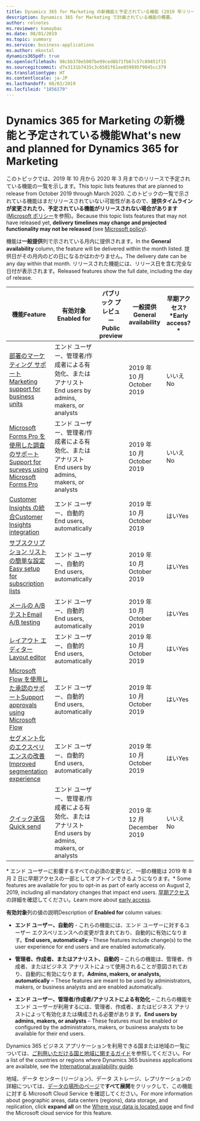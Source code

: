 ```yaml
---
title: Dynamics 365 for Marketing の新機能と予定されている機能 (2019 年リリース ウェーブ 2)
description: Dynamics 365 for Marketing で計画されている機能の概要。
author: relnotes
ms.reviewer: kamaybac
ms.date: 08/01/2019
ms.topic: summary
ms.service: business-applications
ms.author: mkostal
dynamics365pdf: true
ms.openlocfilehash: 98cbb370e5007be99ced8b71fb67c57c89451f15
ms.sourcegitcommit: d7e3131b7435c3c6581f61ee059895f9045cc379
ms.translationtype: HT
ms.contentlocale: ja-JP
ms.lasthandoff: 08/03/2019
ms.locfileid: "1856179"
---
```

# <a name="whats-new-and-planned-for-dynamics-365-for-marketing"></a><span data-ttu-id="f1b22-103">Dynamics 365 for Marketing の新機能と予定されている機能</span><span class="sxs-lookup"><span data-stu-id="f1b22-103">What's new and planned for Dynamics 365 for Marketing</span></span>

<span data-ttu-id="f1b22-104">このトピックでは、2019 年 10 月から 2020 年 3 月までのリリースで予定されている機能の一覧を示します。</span><span class="sxs-lookup"><span data-stu-id="f1b22-104">This topic lists features that are planned to release from October 2019 through March 2020.</span></span> <span data-ttu-id="f1b22-105">このトピックの一覧で示されている機能はまだリリースされていない可能性があるので、**提供タイムラインが変更されたり、予定されている機能がリリースされない場合があります** ([Microsoft ポリシー](https://go.microsoft.com/fwlink/p/?linkid=2007332)を参照)。</span><span class="sxs-lookup"><span data-stu-id="f1b22-105">Because this topic lists features that may not have released yet, **delivery timelines may change and projected functionality may not be released** (see [Microsoft policy](https://go.microsoft.com/fwlink/p/?linkid=2007332)).</span></span>

<span data-ttu-id="f1b22-106">機能は**一般提供**列で示されている月内に提供されます。</span><span class="sxs-lookup"><span data-stu-id="f1b22-106">In the **General availability** column, the feature will be delivered within the month listed.</span></span> <span data-ttu-id="f1b22-107">提供日がその月内のどの日になるかはわかりません。</span><span class="sxs-lookup"><span data-stu-id="f1b22-107">The delivery date can be any day within that month.</span></span> <span data-ttu-id="f1b22-108">リリースされた機能には、リリース日を含む完全な日付が表示されます。</span><span class="sxs-lookup"><span data-stu-id="f1b22-108">Released features show the full date, including the day of release.</span></span> 

| <span data-ttu-id="f1b22-109">機能</span><span class="sxs-lookup"><span data-stu-id="f1b22-109">Feature</span></span>    | <span data-ttu-id="f1b22-110">有効対象</span><span class="sxs-lookup"><span data-stu-id="f1b22-110">Enabled for</span></span>    |  <span data-ttu-id="f1b22-111">パブリック プレビュー</span><span class="sxs-lookup"><span data-stu-id="f1b22-111">Public preview</span></span> | <span data-ttu-id="f1b22-112">一般提供</span><span class="sxs-lookup"><span data-stu-id="f1b22-112">General availability</span></span> |<span data-ttu-id="f1b22-113">早期アクセス?\*</span><span class="sxs-lookup"><span data-stu-id="f1b22-113">Early access?\*</span></span> | 
| ---------- |---------------- | --------------- |-------------- | --------------- |
| [<span data-ttu-id="f1b22-114">部署のマーケティング サポート</span><span class="sxs-lookup"><span data-stu-id="f1b22-114">Marketing support for business units</span></span>](marketing-support-business-units.md) | <span data-ttu-id="f1b22-115">エンド ユーザー、管理者/作成者による有効化、またはアナリスト</span><span class="sxs-lookup"><span data-stu-id="f1b22-115">End users by admins, makers, or analysts</span></span>|| <span data-ttu-id="f1b22-116">2019 年 10 月</span><span class="sxs-lookup"><span data-stu-id="f1b22-116">October 2019</span></span>| <span data-ttu-id="f1b22-117">いいえ</span><span class="sxs-lookup"><span data-stu-id="f1b22-117">No</span></span> |
| [<span data-ttu-id="f1b22-118">Microsoft Forms Pro を使用した調査のサポート</span><span class="sxs-lookup"><span data-stu-id="f1b22-118">Support for surveys using Microsoft Forms Pro</span></span>](support-surveys-using-forms-pro.md) | <span data-ttu-id="f1b22-119">エンド ユーザー、管理者/作成者による有効化、またはアナリスト</span><span class="sxs-lookup"><span data-stu-id="f1b22-119">End users by admins, makers, or analysts</span></span>|| <span data-ttu-id="f1b22-120">2019 年 10 月</span><span class="sxs-lookup"><span data-stu-id="f1b22-120">October 2019</span></span>| <span data-ttu-id="f1b22-121">いいえ</span><span class="sxs-lookup"><span data-stu-id="f1b22-121">No</span></span> |
| [<span data-ttu-id="f1b22-122">Customer Insights の統合</span><span class="sxs-lookup"><span data-stu-id="f1b22-122">Customer Insights integration</span></span>](customer-insights-integration.md) | <span data-ttu-id="f1b22-123">エンド ユーザー、自動的</span><span class="sxs-lookup"><span data-stu-id="f1b22-123">End users, automatically</span></span>|| <span data-ttu-id="f1b22-124">2019 年 10 月</span><span class="sxs-lookup"><span data-stu-id="f1b22-124">October 2019</span></span>| <span data-ttu-id="f1b22-125">はい</span><span class="sxs-lookup"><span data-stu-id="f1b22-125">Yes</span></span> |
| [<span data-ttu-id="f1b22-126">サブスクリプション リストの簡単な設定</span><span class="sxs-lookup"><span data-stu-id="f1b22-126">Easy setup for subscription lists</span></span>](easy-setup-subscription-lists.md) | <span data-ttu-id="f1b22-127">エンド ユーザー、自動的</span><span class="sxs-lookup"><span data-stu-id="f1b22-127">End users, automatically</span></span>|| <span data-ttu-id="f1b22-128">2019 年 10 月</span><span class="sxs-lookup"><span data-stu-id="f1b22-128">October 2019</span></span>| <span data-ttu-id="f1b22-129">はい</span><span class="sxs-lookup"><span data-stu-id="f1b22-129">Yes</span></span> |
| [<span data-ttu-id="f1b22-130">メールの A/B テスト</span><span class="sxs-lookup"><span data-stu-id="f1b22-130">Email A/B testing</span></span>](email-ab-testing.md) | <span data-ttu-id="f1b22-131">エンド ユーザー、自動的</span><span class="sxs-lookup"><span data-stu-id="f1b22-131">End users, automatically</span></span>|| <span data-ttu-id="f1b22-132">2019 年 10 月</span><span class="sxs-lookup"><span data-stu-id="f1b22-132">October 2019</span></span>| <span data-ttu-id="f1b22-133">はい</span><span class="sxs-lookup"><span data-stu-id="f1b22-133">Yes</span></span> |
| [<span data-ttu-id="f1b22-134">レイアウト エディター</span><span class="sxs-lookup"><span data-stu-id="f1b22-134">Layout editor</span></span>](layout-editor.md) | <span data-ttu-id="f1b22-135">エンド ユーザー、自動的</span><span class="sxs-lookup"><span data-stu-id="f1b22-135">End users, automatically</span></span>|| <span data-ttu-id="f1b22-136">2019 年 10 月</span><span class="sxs-lookup"><span data-stu-id="f1b22-136">October 2019</span></span>| <span data-ttu-id="f1b22-137">はい</span><span class="sxs-lookup"><span data-stu-id="f1b22-137">Yes</span></span> |
| [<span data-ttu-id="f1b22-138">Microsoft Flow を使用した承認のサポート</span><span class="sxs-lookup"><span data-stu-id="f1b22-138">Support approvals using Microsoft Flow</span></span>](support-approvals-using.md) | <span data-ttu-id="f1b22-139">エンド ユーザー、自動的</span><span class="sxs-lookup"><span data-stu-id="f1b22-139">End users, automatically</span></span>|| <span data-ttu-id="f1b22-140">2019 年 10 月</span><span class="sxs-lookup"><span data-stu-id="f1b22-140">October 2019</span></span>| <span data-ttu-id="f1b22-141">はい</span><span class="sxs-lookup"><span data-stu-id="f1b22-141">Yes</span></span> |
 | [<span data-ttu-id="f1b22-142">セグメント化のエクスペリエンスの改善</span><span class="sxs-lookup"><span data-stu-id="f1b22-142">Improved segmentation experience</span></span>](improved-segmentation-experience.md) | <span data-ttu-id="f1b22-143">エンド ユーザー、自動的</span><span class="sxs-lookup"><span data-stu-id="f1b22-143">End users, automatically</span></span> |   | <span data-ttu-id="f1b22-144">2019 年 10 月</span><span class="sxs-lookup"><span data-stu-id="f1b22-144">October 2019</span></span> | <span data-ttu-id="f1b22-145">はい</span><span class="sxs-lookup"><span data-stu-id="f1b22-145">Yes</span></span> |
| [<span data-ttu-id="f1b22-146">クイック送信</span><span class="sxs-lookup"><span data-stu-id="f1b22-146">Quick send</span></span>](quick-send.md) | <span data-ttu-id="f1b22-147">エンド ユーザー、管理者/作成者による有効化、またはアナリスト</span><span class="sxs-lookup"><span data-stu-id="f1b22-147">End users by admins, makers, or analysts</span></span>|| <span data-ttu-id="f1b22-148">2019 年 12 月</span><span class="sxs-lookup"><span data-stu-id="f1b22-148">December 2019</span></span>| <span data-ttu-id="f1b22-149">いいえ</span><span class="sxs-lookup"><span data-stu-id="f1b22-149">No</span></span> |

<span data-ttu-id="f1b22-150">\* エンド ユーザーに影響するすべての必須の変更など、一部の機能は 2019 年 8 月 2 日に早期アクセスの一部としてオプトインできるようになります。</span><span class="sxs-lookup"><span data-stu-id="f1b22-150">\* Some features are available for you to opt-in as part of early access on  August 2, 2019, including all mandatory changes that impact end users.</span></span> <span data-ttu-id="f1b22-151">[早期アクセス](https://aka.ms/EarlyAccessFAQ)の詳細を確認してください。</span><span class="sxs-lookup"><span data-stu-id="f1b22-151">Learn more about [early access](https://aka.ms/EarlyAccessFAQ).</span></span>

<span data-ttu-id="f1b22-152">**有効対象**列の値の説明</span><span class="sxs-lookup"><span data-stu-id="f1b22-152">Description of **Enabled for** column values:</span></span>

- <span data-ttu-id="f1b22-153">**エンド ユーザー、自動的** - これらの機能には、エンド ユーザーに対するユーザー エクスペリエンスへの変更が含まれており、自動的に有効になります。</span><span class="sxs-lookup"><span data-stu-id="f1b22-153">**End users, automatically** – These features include change(s) to the user experience for end users and are enabled automatically.</span></span>

- <span data-ttu-id="f1b22-154">**管理者、作成者、またはアナリスト、自動的** – これらの機能は、管理者、作成者、またはビジネス アナリストによって使用されることが意図されており、自動的に有効になります。</span><span class="sxs-lookup"><span data-stu-id="f1b22-154">**Admins, makers, or analysts, automatically**  – These features are meant to be used by administrators, makers, or business analysts and are enabled automatically.</span></span>

- <span data-ttu-id="f1b22-155">**エンド ユーザー、管理者/作成者/アナリストによる有効化** – これらの機能をエンド ユーザーが利用するには、管理者、作成者、またはビジネス アナリストによって有効化または構成される必要があります。</span><span class="sxs-lookup"><span data-stu-id="f1b22-155">**End users by admins, makers, or analysts** – These features must be enabled or configured by the administrators, makers, or business analysts to be available for their end users.</span></span>


<span data-ttu-id="f1b22-156">Dynamics 365 ビジネス アプリケーションを利用できる国または地域の一覧については、[ご利用いただける国と地域に関するガイド](https://aka.ms/dynamics_365_international_availability_deck)を参照してください。</span><span class="sxs-lookup"><span data-stu-id="f1b22-156">For a list of the countries or regions where Dynamics 365 business applications are available, see the [International availability guide](https://aka.ms/dynamics_365_international_availability_deck).</span></span> 

<span data-ttu-id="f1b22-157">地域、データ センター (リージョン)、データ ストレージ、レプリケーションの詳細については、[データの場所のページ](https://www.microsoft.com/trust-center/privacy/data-location)で**すべて展開**をクリックして、この機能に対する Microsoft Cloud Service を確認してください。</span><span class="sxs-lookup"><span data-stu-id="f1b22-157">For more information about geographic areas, data centers (regions), data storage, and replication, click **expand all** on the [Where your data is located page](https://www.microsoft.com/trust-center/privacy/data-location) and find the Microsoft cloud service for this feature.</span></span> 